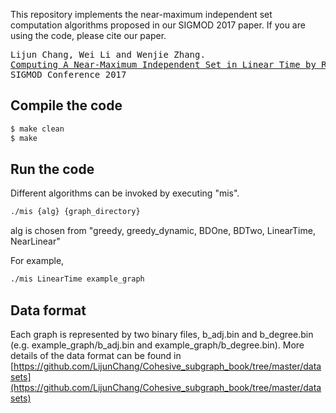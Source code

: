 This repository implements the near-maximum independent set computation algorithms proposed in our SIGMOD 2017 paper. If you are using the code, please cite our paper.
<pre>
Lijun Chang, Wei Li and Wenjie Zhang.
<a href="pdf/sigmod2017.pdf">Computing A Near-Maximum Independent Set in Linear Time by Reducing-Peeling.</a>
SIGMOD Conference 2017
</pre>

## Compile the code
```sh
$ make clean
$ make
```

## Run the code
Different algorithms can be invoked by executing "mis".
```sh
./mis {alg} {graph_directory}
```
alg is chosen from "greedy, greedy_dynamic, BDOne, BDTwo, LinearTime, NearLinear"

For example,
```sh
./mis LinearTime example_graph
```

## Data format
Each graph is represented by two binary files, b_adj.bin and b_degree.bin (e.g. example_graph/b_adj.bin and example_graph/b_degree.bin). More details of the data format can be found in [https://github.com/LijunChang/Cohesive_subgraph_book/tree/master/datasets](https://github.com/LijunChang/Cohesive_subgraph_book/tree/master/datasets)
